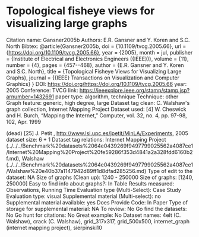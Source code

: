 # Topological fisheye views for visualizing large graphs

Citation name: Gansner2005b
Authors: E.R. Gansner and Y. Koren and S.C. North
Bibtex: @article{Gansner2005b,
doi = {10.1109/tvcg.2005.66},
url = {https://doi.org/10.1109/tvcg.2005.66},
year = {2005},
month = jul,
publisher = {Institute of Electrical and Electronics Engineers ({IEEE})},
volume = {11},
number = {4},
pages = {457--468},
author = {E.R. Gansner and Y. Koren and S.C. North},
title = {Topological Fisheye Views for Visualizing Large Graphs},
journal = {{IEEE} Transactions on Visualization and Computer Graphics}
}
DOI: https://doi.org/https://doi.org/10.1109/tvcg.2005.66
year: 2005
Conference: TVCG
link: https://ieeexplore.ieee.org/stamp/stamp.jsp?arnumber=1432691
paper type: algorithm, technique
Technique: other
Graph feature: generic, high degree, large
Dataset tag clean: C. Walshaw's graph collection, Internet Mapping Project
Dataset used: [4] W. Cheswick and H. Burch, “Mapping the Internet,” Computer,
vol. 32, no. 4, pp. 97-98, 102, Apr. 1999

(dead) [25] J. Petit , http://www.lsi.upc.es/jpetit/MinLA/Experiments, 2005
dataset size: 6 + 1
Dataset tag relations: Internet Mapping Project (../../../Benchmark%20datasets%2064e0439269f9497799025562a4087ce1/Internet%20Mapping%20Project%20fe59286f353d4841a2a328fdd6160b2f.md), Walshaw (../../../Benchmark%20datasets%2064e0439269f9497799025562a4087ce1/Walshaw%20e40b37a1147942d89ff1d8dfad285256.md)
Type of edit to the dataset: NA
Size of graphs (Clean up): 1240 - 250000
Size of graphs: [1240, 250000]
Easy to find info about graphs?: In Table
Results measured: Observations, Running Time
Evaluation type (Multi-Select): Case Study
Evaluation type: visual
Supplemental material (Multi-select): no
Supplemental material available: yes
Does Provide Code: In Paper
Type of storage for supplemental material: NA
To review: No
Go find the datasets: No
Go hunt for citations: No
Great example: No
Dataset names: 4elt (C. Walshaw), crack (C. Walshaw), grid_317x317, grid_500x500, internet_graph (internet mapping project), sierpinski10